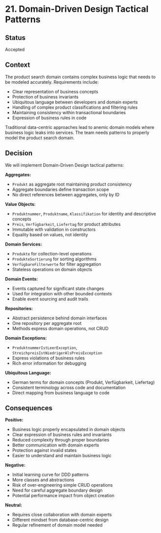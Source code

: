 # 21. Domain-Driven Design Tactical Patterns

## Status

Accepted

## Context

The product search domain contains complex business logic that needs to be modeled accurately. Requirements include:
- Clear representation of business concepts
- Protection of business invariants
- Ubiquitous language between developers and domain experts
- Handling of complex product classifications and filtering rules
- Maintaining consistency within transactional boundaries
- Expression of business rules in code

Traditional data-centric approaches lead to anemic domain models where business logic leaks into services. The team needs patterns to properly model the product search domain.

## Decision

We will implement Domain-Driven Design tactical patterns:

**Aggregates:**
- `Produkt` as aggregate root maintaining product consistency
- Aggregate boundaries define transaction scope
- No direct references between aggregates, only by ID

**Value Objects:**
- `Produktnummer`, `Produktname`, `Klassifikation` for identity and descriptive concepts
- `Preis`, `Verfügbarkeit`, `Liefertag` for product attributes
- Immutable with validation in constructors
- Equality based on values, not identity

**Domain Services:**
- `Produkte` for collection-level operations
- `ProdukteSortierung` for sorting algorithms
- `VerfügbareFilterwerte` for filter aggregation
- Stateless operations on domain objects

**Domain Events:**
- Events captured for significant state changes
- Used for integration with other bounded contexts
- Enable event sourcing and audit trails

**Repositories:**
- Abstract persistence behind domain interfaces
- One repository per aggregate root
- Methods express domain operations, not CRUD

**Domain Exceptions:**
- `ProduktnummerIstLeerException`, `StreichpreisIstNiedrigerAlsPreisException`
- Express violations of business rules
- Rich error information for debugging

**Ubiquitous Language:**
- German terms for domain concepts (Produkt, Verfügbarkeit, Liefertag)
- Consistent terminology across code and documentation
- Direct mapping from business language to code

## Consequences

**Positive:**
- Business logic properly encapsulated in domain objects
- Clear expression of business rules and invariants
- Reduced complexity through proper boundaries
- Better communication with domain experts
- Protection against invalid states
- Easier to understand and maintain business logic

**Negative:**
- Initial learning curve for DDD patterns
- More classes and abstractions
- Risk of over-engineering simple CRUD operations
- Need for careful aggregate boundary design
- Potential performance impact from object creation

**Neutral:**
- Requires close collaboration with domain experts
- Different mindset from database-centric design
- Regular refinement of domain model needed